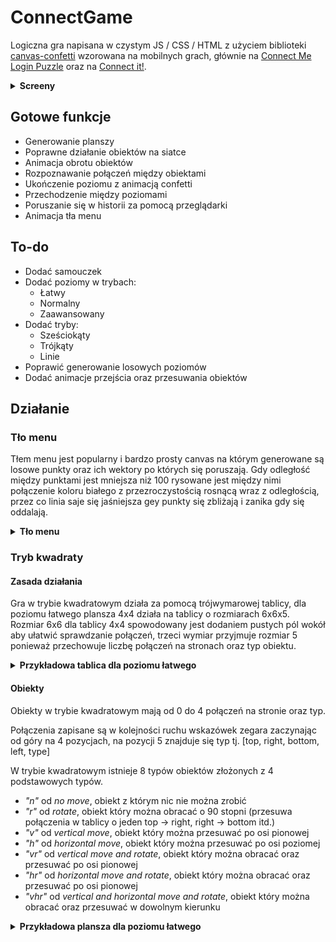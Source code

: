 # ConnectGame
 Logiczna gra napisana w czystym JS / CSS / HTML z użyciem biblioteki [canvas-confetti](https://www.npmjs.com/package/canvas-confetti) wzorowana na mobilnych grach, 
 głównie na [Connect Me Login Puzzle](https://play.google.com/store/apps/details?id=net.bohush.connect.me.logic.puzzle) 
 oraz na [Connect it!](https://play.google.com/store/apps/details?id=indonesia.angarsalabs.ci).
 <details>
    <summary><b>Screeny</b></summary>
    <img alt="Menu background" src="https://github.com/Pasek108/ConnectGame/blob/main/readme_images/menu.png">
    <img alt="Menu background" src="https://github.com/Pasek108/ConnectGame/blob/main/readme_images/levels.png">
    <img alt="Menu background" src="https://github.com/Pasek108/ConnectGame/blob/main/readme_images/game.png">
    <img alt="Menu background" src="https://github.com/Pasek108/ConnectGame/blob/main/readme_images/game_win.png">
</details> 

## Gotowe funkcje
* Generowanie planszy
* Poprawne działanie obiektów na siatce
* Animacja obrotu obiektów
* Rozpoznawanie połączeń między obiektami
* Ukończenie poziomu z animacją confetti
* Przechodzenie między poziomami
* Poruszanie się w historii za pomocą przeglądarki
* Animacja tła menu

## To-do
* Dodać samouczek
* Dodać poziomy w trybach:
  * Łatwy
  * Normalny
  * Zaawansowany
* Dodać tryby:
  * Sześciokąty
  * Trójkąty
  * Linie
* Poprawić generowanie losowych poziomów
* Dodać animacje przejścia oraz przesuwania obiektów

## Działanie
### Tło menu
Tłem menu jest popularny i bardzo prosty canvas na którym generowane są losowe punkty oraz ich wektory po których się poruszają. Gdy odległość między punktami jest mniejsza niż 100 rysowane jest między nimi połączenie koloru białego z przezroczystością rosnącą wraz z odległością, przez co linia saje się jaśniejsza gey punkty się zbliżają i zanika gdy się oddalają.
<details>
    <summary><b>Tło menu</b></summary>
    <img alt="Menu background" src="https://github.com/Pasek108/ConnectGame/blob/main/readme_images/menu_bg.png">
</details> 


### Tryb kwadraty
#### Zasada działania
Gra w trybie kwadratowym działa za pomocą trójwymarowej tablicy, dla poziomu łatwego plansza 4x4 działa na tablicy o rozmiarach 6x6x5. Rozmiar 6x6 dla tablicy 4x4 spowodowany jest dodaniem pustych pól wokół aby ułatwić sprawdzanie połączeń, trzeci wymiar przyjmuje rozmiar 5 ponieważ przechowuje liczbę połączeń na stronach oraz typ obiektu.
<details>
    <summary><b>Przykładowa tablica dla poziomu łatwego</b></summary>
    <img alt="Array for easy level" src="https://github.com/Pasek108/ConnectGame/blob/main/readme_images/example_array.png">
</details> 


#### Obiekty
Obiekty w trybie kwadratowym mają od 0 do 4 połączeń na stronie oraz typ. 

Połączenia zapisane są w kolejności ruchu wskazówek zegara zaczynając od góry na 4 pozycjach, na pozycji 5 znajduje się typ tj. [top, right, bottom, left, type]

W trybie kwadratowym istnieje 8 typów obiektów złożonych z 4 podstawowych typów.
* *"n"* od *no move*, obiekt z którym nic nie można zrobić
* *"r"* od *rotate*, obiekt który można obracać o 90 stopni (przesuwa połączenia w tablicy o jeden top -> right, right -> bottom itd.)
* *"v"* od *vertical move*, obiekt który można przesuwać po osi pionowej
* *"h"* od *horizontal move*, obiekt który można przesuwać po osi poziomej
* *"vr"* od *vertical move and rotate*, obiekt który można obracać oraz przesuwać po osi pionowej
* *"hr"* od *horizontal move and rotate*, obiekt który można obracać oraz przesuwać po osi pionowej
* *"vhr"* od *vertical and horizontal move and rotate*, obiekt który można obracać oraz przesuwać w dowolnym kierunku

<details>
    <summary><b>Przykładowa plansza dla poziomu łatwego</b></summary>
    <img alt="Example game grid" src="https://github.com/Pasek108/ConnectGame/blob/main/readme_images/example_grid.png">
</details> 

